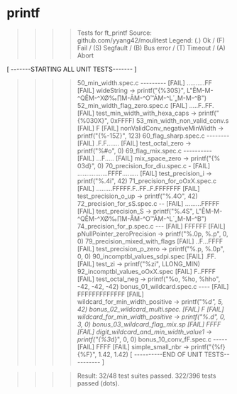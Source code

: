 # printf

>>>> Tests for ft_printf
Source: github.com/yyang42/moulitest
Legend: (.) Ok / (F) Fail / (S) Segfault / (B) Bus error / (T) Timeout / (A) Abort

[ -------STARTING ALL UNIT TESTS------- ]
>>>> 50_min_width.spec.c --------- [FAIL] ..........FF [FAIL] wideString -> printf("{%30S}", L"ÊM-M-^QÊM-^XØ‰∏M-ÂM-^O™ÁM-^L´„M-M-^B")
>>>> 52_min_width_flag_zero.spec.c [FAIL] .....F..FF. [FAIL] test_min_width_with_hexa_caps -> printf("{%030X}", 0xFFFF)
>>>> 53_min_width_non_valid_conv.s [FAIL] F [FAIL] nonValidConv_negativeMinWidth -> printf("{%-15Z}", 123)
>>>> 60_flag_sharp.spec.c -------- [FAIL] .F.F....... [FAIL] test_octal_zero -> printf("%#o", 0)
>>>> 69_flag_mix.spec.c ---------- [FAIL] ...F..... [FAIL] mix_space_zero -> printf("{% 03d}", 0)
>>>> 70_precision_for_diu.spec.c - [FAIL] .................FFFF......... [FAIL] test_precision_i -> printf("%.4i", 42)
>>>> 71_precision_for_oOxX.spec.c  [FAIL] .........FFFFF.F..FF..F.FFFFFFF [FAIL] test_precision_o_up -> printf("%.4O", 42)
>>>> 72_precision_for_sS.spec.c -- [FAIL] .........FFFFF [FAIL] test_precision_S -> printf("%.4S", L"ÊM-M-^QÊM-^XØ‰∏M-ÂM-^O™ÁM-^L´„M-M-^B")
>>>> 74_precision_for_p.spec.c --- [FAIL] FFFFFF [FAIL] pNullPointer_zeroPrecision -> printf("%.0p, %.p", 0, 0)
>>>> 79_precision_mixed_with_flags [FAIL] ..F...FFFF [FAIL] test_precision_p_zero -> printf("%.p, %.0p", 0, 0)
>>>> 90_incomptbl_values_sdpi.spec [FAIL] .FF. [FAIL] test_zi -> printf("%zi", LLONG_MIN)
>>>> 92_incomptbl_values_oOxX.spec [FAIL] F..FFFF [FAIL] test_octal_neg -> printf("%o, %ho, %hho", -42, -42, -42)
>>>> bonus_01_wildcard.spec.c ---- [FAIL] FFFFFFFFFFFFF [FAIL] wildcard_for_min_width_positive -> printf("%*d", 5, 42)
>>>> bonus_02_wildcard_multi.spec. [FAIL] F [FAIL] wildcard_for_min_width_positive -> printf("%*.*d", 0, 3, 0)
>>>> bonus_03_wildcard_flag_mix.sp [FAIL] FFFF [FAIL] digit_wildcard_and_min_width_value1 -> printf("{%3*d}", 0, 0)
>>>> bonus_10_conv_fF.spec.c ----- [FAIL] FFFF [FAIL] simple_small_nbr -> printf("{%f}{%F}", 1.42, 1.42)
[ ----------END OF UNIT TESTS---------- ]

>>>> Result: 32/48 test suites passed. 322/396 tests passed (dots).
